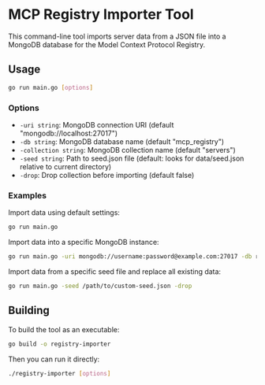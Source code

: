 # MCP Registry Importer Tool

This command-line tool imports server data from a JSON file into a MongoDB database for the Model Context Protocol Registry.

## Usage

```bash
go run main.go [options]
```

### Options

- `-uri string`: MongoDB connection URI (default "mongodb://localhost:27017")
- `-db string`: MongoDB database name (default "mcp_registry")
- `-collection string`: MongoDB collection name (default "servers")
- `-seed string`: Path to seed.json file (default: looks for data/seed.json relative to current directory)
- `-drop`: Drop collection before importing (default false)

### Examples

Import data using default settings:
```bash
go run main.go
```

Import data into a specific MongoDB instance:
```bash
go run main.go -uri mongodb://username:password@example.com:27017 -db registry
```

Import data from a specific seed file and replace all existing data:
```bash
go run main.go -seed /path/to/custom-seed.json -drop
```

## Building

To build the tool as an executable:

```bash
go build -o registry-importer
```

Then you can run it directly:

```bash
./registry-importer [options]
```
